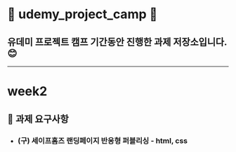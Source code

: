 # 🌟 udemy_project_camp 🌟
## 유데미 프로젝트 캠프 기간동안 진행한 과제 저장소입니다. 😊
---
# week2 
## 🚨  과제 요구사항
* ### (구) 세이프홈즈 랜딩페이지 반응형 퍼블리싱 - html, css

